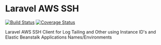 Laravel AWS SSH
===============
[![Build Status](https://travis-ci.org/atyagi/laravel-aws-ssh.svg?branch=master)](https://travis-ci.org/atyagi/laravel-aws-ssh)
[![Coverage Status](https://coveralls.io/repos/atyagi/laravel-aws-ssh/badge.png?branch=master)](https://coveralls.io/r/atyagi/laravel-aws-ssh?branch=master)

Laravel AWS SSH Client for Log Tailing and Other using Instance ID's and Elastic Beanstalk Applications Names/Environments
